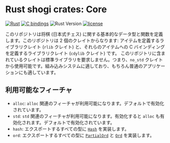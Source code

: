 # Rust shogi crates: Core
[![Rust](https://github.com/rust-shogi-crates/shogi_core/actions/workflows/rust.yml/badge.svg?branch=main)](https://github.com/rust-shogi-crates/shogi_core/actions/workflows/rust.yml?query=branch%3Amain)
[![C bindings](https://github.com/rust-shogi-crates/shogi_core/actions/workflows/c-bindings.yml/badge.svg?branch=main)](https://github.com/rust-shogi-crates/shogi_core/actions/workflows/c-bindings.yml?query=branch%3Amain)
![Rust Version](https://img.shields.io/badge/rustc-1.60+-blue.svg)
[![license](https://img.shields.io/badge/license-MIT-blue.svg)](https://opensource.org/licenses/mit-license.php)

このリポジトリは将棋 (日本式チェス) に関する基本的なデータ型と関数を定義します。このリポジトリは 2 個のクレイトからなります: アイテムを定義するライブラリクレイト (`rlib` クレイト) と、それらのアイテムへの C バインディングを定義するライブラリクレイト (`cdylib` クレイト) です。
このリポジトリに含まれているクレイトは標準ライブラリを要求しません。つまり、`no_std` クレイトから使用可能です。組み込みシステムに適しており、もちろん普通のアプリケーションにも適しています。

## 利用可能なフィーチャ
- `alloc`: `alloc` 関連のフィーチャが利用可能になります。デフォルトで有効化されています。
- `std`: `std` 関連のフィーチャが利用可能になります。有効化すると `alloc` も有効化されます。デフォルトで有効化されています。
- `hash`: エクスポートするすべての型に [`Hash`](https://doc.rust-lang.org/core/hash/trait.Hash.html) を実装します。
- `ord`: エクスポートするすべての型に [`PartialOrd`](https://doc.rust-lang.org/core/cmp/trait.PartialOrd.html) と [`Ord`](https://doc.rust-lang.org/core/cmp/trait.Ord.html) を実装します。
